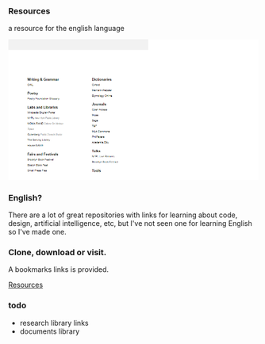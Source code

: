 ### Resources
a resource for the english language

![Screenshot](https://github.com/matthewstokeley/english-language-resources/raw/master/resources-screen.png)

### English?
There are a lot of great repositories with links for learning about code, design, artificial intelligence, etc, but I've not seen one for learning English so I've made one.

### Clone, download or visit.

A bookmarks links is provided.

[Resources](http://54.91.176.59/)

### todo
- research library links
- documents library
